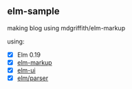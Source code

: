 ## elm-sample
making blog using mdgriffith/elm-markup

using:
- [x] Elm 0.19
- [x] [elm-markup](https://package.elm-lang.org/packages/mdgriffith/elm-markup/latest/)
- [x] [elm-ui](https://package.elm-lang.org/packages/mdgriffith/elm-ui/latest/)
- [x] [elm/parser](https://package.elm-lang.org/packages/elm/parser/latest/)
